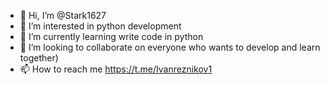 - 👋 Hi, I’m @Stark1627
- 👀 I’m interested in python development
- 🌱 I’m currently learning write code in python
- 💞️ I’m looking to collaborate on everyone who wants to develop and learn together)
- 📫 How to reach me https://t.me/Ivanreznikov1 

<!---
Stark1627/Stark1627 is a ✨ special ✨ repository because its `README.md` (this file) appears on your GitHub profile.
You can click the Preview link to take a look at your changes.
--->
